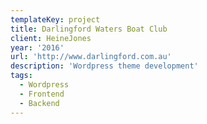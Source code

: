 ```yaml
---
templateKey: project
title: Darlingford Waters Boat Club
client: HeineJones
year: '2016'
url: 'http://www.darlingford.com.au'
description: 'Wordpress theme development'
tags:
  - Wordpress
  - Frontend
  - Backend
---
```

